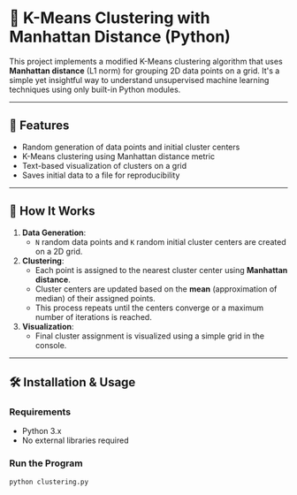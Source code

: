 # 🧮 K-Means Clustering with Manhattan Distance (Python)

This project implements a modified K-Means clustering algorithm that uses **Manhattan distance** (L1 norm) for grouping 2D data points on a grid. It's a simple yet insightful way to understand unsupervised machine learning techniques using only built-in Python modules.

---

## 📌 Features

- Random generation of data points and initial cluster centers
- K-Means clustering using Manhattan distance metric
- Text-based visualization of clusters on a grid
- Saves initial data to a file for reproducibility

---

## 🧠 How It Works

1. **Data Generation**: 
   - `N` random data points and `K` random initial cluster centers are created on a 2D grid.
2. **Clustering**:
   - Each point is assigned to the nearest cluster center using **Manhattan distance**.
   - Cluster centers are updated based on the **mean** (approximation of median) of their assigned points.
   - This process repeats until the centers converge or a maximum number of iterations is reached.
3. **Visualization**:
   - Final cluster assignment is visualized using a simple grid in the console.

---

## 🛠️ Installation & Usage

### Requirements
- Python 3.x
- No external libraries required

### Run the Program

```bash
python clustering.py
```


